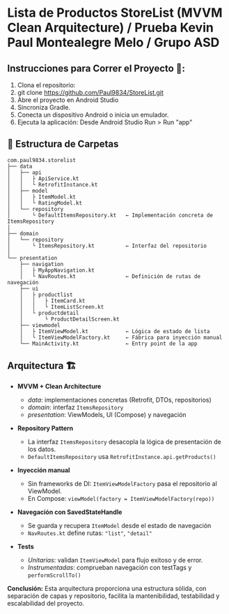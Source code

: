 # Lista de Productos StoreList (MVVM Clean Arquitecture) / Prueba Kevin Paul Montealegre Melo / Grupo ASD
## Instrucciones para Correr el Proyecto 🚀:
1. Clona el repositorio:
2. git clone https://github.com/Paul9834/StoreList.git
3. Abre el proyecto en Android Studio
4. Sincroniza Gradle.
5. Conecta un dispositivo Android o inicia un emulador.
6. Ejecuta la aplicación:
   Desde Android Studio
   Run > Run "app"

## 📂 Estructura de Carpetas

```
com.paul9834.storelist
├── data
│   ├── api
│   │   ├ ApiService.kt
│   │   └ RetrofitInstance.kt
│   ├── model
│   │   ├ ItemModel.kt
│   │   └ RatingModel.kt
│   └── repository
│       └ DefaultItemsRepository.kt   ← Implementación concreta de ItemsRepository
│
├── domain
│   └── repository
│       └ ItemsRepository.kt          ← Interfaz del repositorio
│
└── presentation
    ├── navigation
    │   ├ MyAppNavigation.kt
    │   └ NavRoutes.kt                ← Definición de rutas de navegación
    ├── ui
    │   ├ productlist
    │   │   ├ ItemCard.kt
    │   │   └ ItemListScreen.kt
    │   └ productdetail
    │       └ ProductDetailScreen.kt
    ├── viewmodel
    │   ├ ItemViewModel.kt            ← Lógica de estado de lista
    │   └ ItemViewModelFactory.kt     ← Fábrica para inyección manual
    └── MainActivity.kt               ← Entry point de la app
```

## Arquitectura 🏗️

- **MVVM + Clean Architecture**
   - *data*: implementaciones concretas (Retrofit, DTOs, repositorios)
   - *domain*: interfaz `ItemsRepository` 
   - *presentation*: ViewModels, UI (Compose) y navegación

- **Repository Pattern**
   - La interfaz `ItemsRepository` desacopla la lógica de presentación de los datos.
   - `DefaultItemsRepository` usa `RetrofitInstance.api.getProducts()`

- **Inyección manual**
   - Sin frameworks de DI: `ItemViewModelFactory` pasa el repositorio al ViewModel.
   - En Compose: `viewModel(factory = ItemViewModelFactory(repo))`

- **Navegación con SavedStateHandle**
   - Se guarda y recupera `ItemModel` desde el estado de navegación
   - `NavRoutes.kt` define rutas: `"list"`, `"detail"`

- **Tests**
   - *Unitarias*: validan `ItemViewModel` para flujo exitoso y de error.
   - *Instrumentadas*: comprueban navegación con testTags y `performScrollTo()`

**Conclusión:** Esta arquitectura proporciona una estructura sólida, con separación de capas y repositorio, facilita la mantenibilidad, testabilidad y escalabilidad del proyecto.